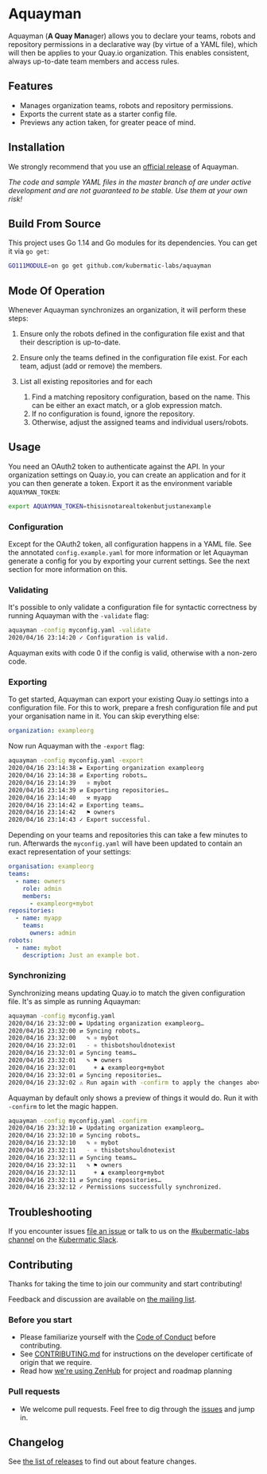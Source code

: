 # Aquayman

Aquayman (**A Quay Man**ager) allows you to declare your teams, robots and repository permissions
in a declarative way (by virtue of a YAML file), which will then be applies to your Quay.io
organization. This enables consistent, always up-to-date team members and access rules.

## Features

* Manages organization teams, robots and repository permissions.
* Exports the current state as a starter config file.
* Previews any action taken, for greater peace of mind.

## Installation

We strongly recommend that you use an [official release][3] of Aquayman.

_The code and sample YAML files in the master branch of are under active development and are not guaranteed to be stable. Use them at your own risk!_

## Build From Source

This project uses Go 1.14 and Go modules for its dependencies. You can get it via `go get`:

```bash
GO111MODULE=on go get github.com/kubermatic-labs/aquayman
```

## Mode Of Operation

Whenever Aquayman synchronizes an organization, it will perform these steps:

1. Ensure only the robots defined in the configuration file exist and that their
   description is up-to-date.
2. Ensure only the teams defined in the configuration file exist. For each team,
   adjust (add or remove) the members.
3. List all existing repositories and for each

   1. Find a matching repository configuration, based on the name. This can be
      either an exact match, or a glob expression match.
   2. If no configuration is found, ignore the repository.
   3. Otherwise, adjust the assigned teams and individual users/robots.

## Usage

You need an OAuth2 token to authenticate against the API. In your organization settings
on Quay.io, you can create an application and for it you can then generate a token. Export
it as the environment variable `AQUAYMAN_TOKEN`:

```bash
export AQUAYMAN_TOKEN=thisisnotarealtokenbutjustanexample
```

### Configuration

Except for the OAuth2 token, all configuration happens in a YAML file. See the annotated
`config.example.yaml` for more information or let Aquayman generate a config for you by
exporting your current settings. See the next section for more information on this.

### Validating

It's possible to only validate a configuration file for syntactic correctness by running
Aquayman with the `-validate` flag:

```bash
aquayman -config myconfig.yaml -validate
2020/04/16 23:14:20 ✓ Configuration is valid.
```

Aquayman exits with code 0 if the config is valid, otherwise with a non-zero code.

### Exporting

To get started, Aquayman can export your existing Quay.io settings into a configuration file.
For this to work, prepare a fresh configuration file and put your organisation name in it.
You can skip everything else:

```yaml
organization: exampleorg
```

Now run Aquayman with the `-export` flag:

```bash
aquayman -config myconfig.yaml -export
2020/04/16 23:14:38 ► Exporting organization exampleorg
2020/04/16 23:14:38 ⇄ Exporting robots…
2020/04/16 23:14:39   ⚛ mybot
2020/04/16 23:14:39 ⇄ Exporting repositories…
2020/04/16 23:14:40   ⚒ myapp
2020/04/16 23:14:42 ⇄ Exporting teams…
2020/04/16 23:14:42   ⚑ owners
2020/04/16 23:14:43 ✓ Export successful.
```

Depending on your teams and repositories this can take a few minutes to run. Afterwards the
`myconfig.yaml` will have been updated to contain an exact representation of your settings:

```yaml
organisation: exampleorg
teams:
  - name: owners
    role: admin
    members:
      - exampleorg+mybot
repositories:
  - name: myapp
    teams:
      owners: admin
robots:
  - name: mybot
    description: Just an example bot.
```

### Synchronizing

Synchronizing means updating Quay.io to match the given configuration file. It's as simple
as running Aquayman:

```bash
aquayman -config myconfig.yaml
2020/04/16 23:32:00 ► Updating organization exampleorg…
2020/04/16 23:32:00 ⇄ Syncing robots…
2020/04/16 23:32:00   ✎ ⚛ mybot
2020/04/16 23:32:01   - ⚛ thisbotshouldnotexist
2020/04/16 23:32:01 ⇄ Syncing teams…
2020/04/16 23:32:01   ✎ ⚑ owners
2020/04/16 23:32:01     + ♟ exampleorg+mybot
2020/04/16 23:32:01 ⇄ Syncing repositories…
2020/04/16 23:32:02 ⚠ Run again with -confirm to apply the changes above.
```

Aquayman by default only shows a preview of things it would do. Run it with `-confirm` to let
the magic happen.

```bash
aquayman -config myconfig.yaml -confirm
2020/04/16 23:32:10 ► Updating organization exampleorg…
2020/04/16 23:32:10 ⇄ Syncing robots…
2020/04/16 23:32:10   ✎ ⚛ mybot
2020/04/16 23:32:11   - ⚛ thisbotshouldnotexist
2020/04/16 23:32:11 ⇄ Syncing teams…
2020/04/16 23:32:11   ✎ ⚑ owners
2020/04/16 23:32:11     + ♟ exampleorg+mybot
2020/04/16 23:32:11 ⇄ Syncing repositories…
2020/04/16 23:32:12 ✓ Permissions successfully synchronized.
```

## Troubleshooting

If you encounter issues [file an issue][1] or talk to us on the [#kubermatic-labs channel][12] on the [Kubermatic Slack][15].

## Contributing

Thanks for taking the time to join our community and start contributing!

Feedback and discussion are available on [the mailing list][11].

### Before you start

* Please familiarize yourself with the [Code of Conduct][4] before contributing.
* See [CONTRIBUTING.md][2] for instructions on the developer certificate of origin that we require.
* Read how [we're using ZenHub][13] for project and roadmap planning

### Pull requests

* We welcome pull requests. Feel free to dig through the [issues][1] and jump in.

## Changelog

See [the list of releases][3] to find out about feature changes.

[1]: https://github.com/kubermatic-labs/aquayman/issues
[2]: https://github.com/kubermatic-labs/aquayman/blob/master/CONTRIBUTING.md
[3]: https://github.com/kubermatic-labs/aquayman/releases
[4]: https://github.com/kubermatic-labs/aquayman/blob/master/CODE_OF_CONDUCT.md

[11]: https://groups.google.com/forum/#!forum/kubermatic-dev
[12]: https://kubermatic.slack.com/messages/kubermatic-labs
[13]: https://github.com/kubermatic-labs/aquayman/blob/master/Zenhub.md
[15]: http://slack.kubermatic.io/
